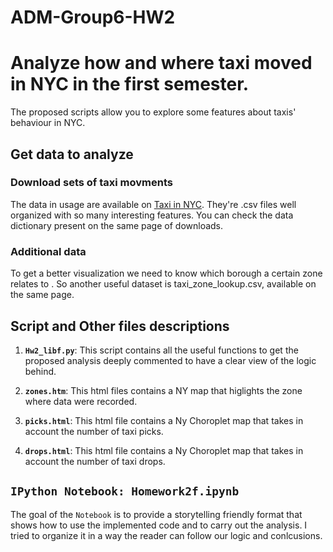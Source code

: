 # ADM-Group6-HW2
# Analyze how and where taxi moved in NYC in the first semester.

The proposed scripts allow you to explore some features about taxis' behaviour in NYC.

## Get data to analyze

### Download sets of taxi movments

The data in usage are available on [Taxi in NYC](http://www.nyc.gov/html/tlc/html/about/trip_record_data.shtml). 
They're .csv files well organized with so many interesting features. You can check the data dictionary present on the same page of downloads.


### Additional data

To get a better visualization we need to know which borough a certain zone relates to  . So another useful dataset is taxi_zone_lookup.csv, available on the same page.

## Script and Other files descriptions

1. __`Hw2_libf.py`__: 
	This script contains all the useful functions to get the proposed analysis deeply commented to have a clear view of the logic behind.

2. __`zones.htm`__: 
	This html files contains a NY map that higlights the zone where data were recorded.
	
3. __`picks.html`__: 
	This html file contains a Ny Choroplet map that takes in account the number of taxi picks.
	
4. __`drops.html`__: 
	This html file contains a Ny Choroplet map that takes in account the number of taxi drops.

## `IPython Notebook: Homework2f.ipynb`
The goal of the `Notebook` is to provide a storytelling friendly format that shows how to use the implemented code and to carry out the analysis.
I tried to organize it in a way the reader can follow our logic and conlcusions.
